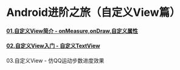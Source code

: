 # Android进阶之旅（自定义View篇）

#### [01.自定义View简介 - onMeasure,onDraw,自定义属性](./Chapter01)

#### [02.自定义View入门 - 自定义TextView](./Chapter02.md)

03.自定义View - 仿QQ运动步数进度效果



